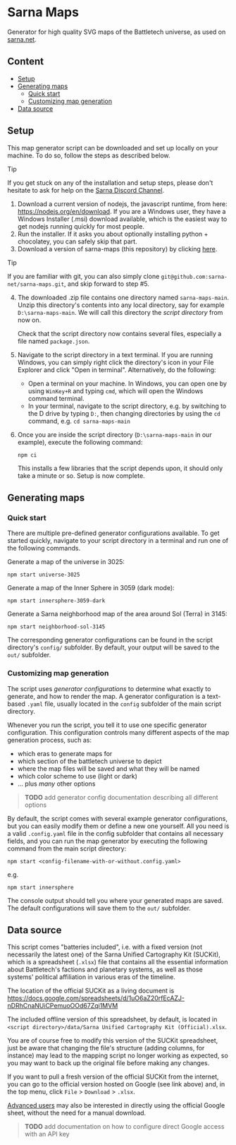 # Sarna Maps

Generator for high quality SVG maps of the Battletech universe, as used on
[sarna.net](https://www.sarna.net).

## Content

- [Setup](#setup)
- [Generating maps](#generating-maps)
  - [Quick start](#quick-start)
  - [Customizing map generation](#customizing-map-generation)
- [Data source](#data-source)

## Setup

This map generator script can be downloaded and set up locally on your machine. 
To do so, follow the steps as described below.

> [!TIP]
> If you get stuck on any of the installation and setup steps, please don't hesitate to ask for help on the
> [Sarna Discord Channel](https://discord.com/channels/845495550803705886).

1. Download a current version of nodejs, the javascript runtime, from here: https://nodejs.org/en/download. If you are a
  Windows user, they have a Windows Installer (.msi) download available, which is the easiest way to get nodejs running
  quickly for most people.
2. Run the installer. If it asks you about optionally installing python + chocolatey, you can safely skip that part.
3. Download a version of sarna-maps (this repository) by clicking [here](https://github.com/sarna-net/sarna-maps/archive/refs/heads/main.zip).
  > [!TIP]
  > If you are familiar with git, you can also simply clone ``git@github.com:sarna-net/sarna-maps.git``, and skip
  > forward to step #5.

4. The downloaded .zip file contains one directory named ``sarna-maps-main``. Unzip this directory's contents into
   any local directory, say for example ``D:\sarna-maps-main``. We will call this directory the *script directory* from now on.

   Check that the script directory now contains several files, especially a file named ``package.json``. 
5. Navigate to the script directory in a text terminal. If you are running Windows, you can simply right click the 
   directory's icon in your File Explorer and click "Open in terminal". Alternatively, do the following:
    - Open a terminal on your machine. In Windows, you can open one by using ``WinKey+R`` and typing
      ``cmd``, which will open the Windows command terminal.
    - In your terminal, navigate to the script directory, e.g. by switching to the D drive by typing ``D:``, then
      changing directories by using the ``cd`` command, e.g. ``cd sarna-maps-main``
6. Once you are inside the script directory (``D:\sarna-maps-main`` in our example), execute the following command:

       npm ci

   This installs a few libraries that the script depends upon, it should only take a minute or so. Setup is now complete. 

## Generating maps

### Quick start

There are multiple pre-defined generator configurations available. To get started quickly, navigate to your script
directory in a terminal and run one of the following commands.

Generate a map of the universe in 3025:

    npm start universe-3025

Generate a map of the Inner Sphere in 3059 (dark mode):

    npm start innersphere-3059-dark

Generate a Sarna neighborhood map of the area around Sol (Terra) in 3145:

    npm start neighborhood-sol-3145

The corresponding generator configurations can be found in the script directory's ``config/`` subfolder. By default, 
your output will be saved to the ``out/`` subfolder.

### Customizing map generation

The script uses *generator configurations* to determine what exactly to generate, and how to render the map. A
generator configuration is a text-based ``.yaml`` file, usually located in the ``config`` subfolder of the main
script directory.

Whenever you run the script, you tell it to use one specific generator configuration. This configuration controls
many different aspects of the map generation process, such as:
- which eras to generate maps for
- which section of the battletech universe to depict
- where the map files will be saved and what they will be named
- which color scheme to use (light or dark)
- ... plus *many* other options

> **TODO** add generator config documentation describing all different options

By default, the script comes with several example generator configurations, but you can easily modify them or define
a new one yourself. All you need is a valid ``.config.yaml`` file in the config subfolder that contains all necessary fields,
and you can run the map generator by executing the following command from the main script directory:

    npm start <config-filename-with-or-without.config.yaml>

e.g.

    npm start innersphere

The console output should tell you where your generated maps are saved. The default configurations will save them to
the ``out/`` subfolder.

## Data source

This script comes "batteries included", i.e. with a fixed version (not necessarily the latest one) of the Sarna
Unified Cartography Kit (SUCKit), which is a spreadsheet (``.xlsx``) file that contains all the essential information
about Battletech's factions and planetary systems, as well as those systems' political affiliation in various eras
of the timeline.

The location of the official SUCKit as a living document is
https://docs.google.com/spreadsheets/d/1uO6aZ20rfEcAZJ-nDRhCnaNUiCPemuoOOd67Zqi1MVM

The included offline version of this spreadsheet, by default, is located
in ``<script directory>/data/Sarna Unified Cartography Kit (Official).xlsx``.

You are of course free to modify this version of the SUCKit spreadsheet, just be aware that changing the file's
structure (adding columns, for instance) may lead to the mapping script no longer working as expected, so you may want
to back up the original file before making any changes.

If you want to pull a fresh version of the official SUCKit from the internet, you can go to the official version hosted
on Google (see link above) and, in the top menu, click ``File`` > ``Download`` > ``.xlsx``.

<ins>Advanced users</ins> may also be interested in directly using the official Google sheet, without the need for a
manual download.
> **TODO** add documentation on how to configure direct Google access with an API key


